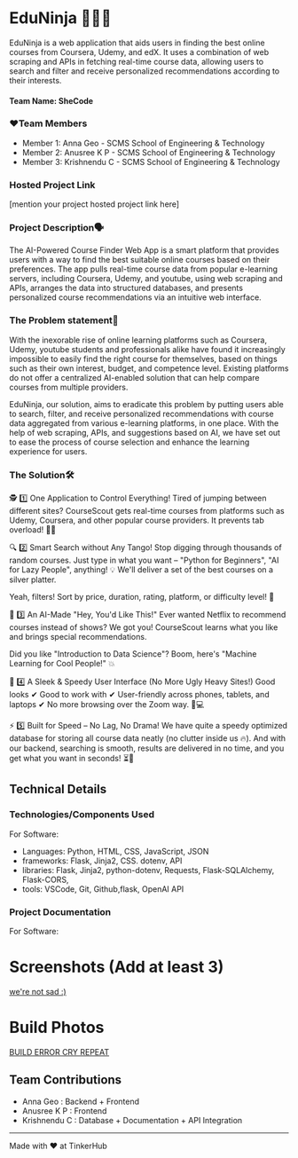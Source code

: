# EduNinja 👩🏻‍💻

EduNinja is a web application that aids users in finding the best online courses from Coursera, Udemy, and edX. It uses a combination of web scraping and APIs in fetching real-time course data, allowing users to search and filter and receive personalized recommendations according to their interests. 
#### Team Name: SheCode


### ❤️Team Members
- Member 1: Anna Geo - SCMS School of Engineering & Technology
- Member 2: Anusree K P - SCMS School of Engineering & Technology
- Member 3: Krishnendu C - SCMS School of Engineering & Technology


### Hosted Project Link
[mention your project hosted project link here]


### Project Description🗣️
The AI-Powered Course Finder Web App is a smart platform that provides users with a way to find the best suitable online courses based on their preferences. The app pulls real-time course data from popular e-learning servers, including Coursera, Udemy, and youtube, using web scraping and APIs, arranges the data into structured databases, and presents personalized course recommendations via an intuitive web interface. 

### The Problem statement📜

With the inexorable rise of online learning platforms such as Coursera, Udemy, youtube students and professionals alike have found it increasingly impossible to easily find the right course for themselves, based on things such as their own interest, budget, and competence level. Existing platforms do not offer a centralized AI-enabled solution that can help compare courses from multiple providers.

EduNinja, our solution, aims to eradicate this problem by putting users able to search, filter, and receive personalized recommendations with course data aggregated from various e-learning platforms, in one place. With the help of web scraping, APIs, and suggestions based on AI, we have set out to ease the process of course selection and enhance the learning experience for users. 

### The Solution🛠️

🕵️ 1️⃣ One Application to Control Everything!
Tired of jumping between different sites? CourseScout gets real-time courses from platforms such as Udemy, Coursera, and other popular course providers. It prevents tab overload! 😵‍💫

🔍 2️⃣ Smart Search without Any Tango!
Stop digging through thousands of random courses. Just type in what you want – "Python for Beginners", "AI for Lazy People", anything! 💡 We'll deliver a set of the best courses on a silver platter.

Yeah, filters! Sort by price, duration, rating, platform, or difficulty level! 🎯

🧠 3️⃣ An AI-Made "Hey, You'd Like This!"
Ever wanted Netflix to recommend courses instead of shows? We got you! CourseScout learns what you like and brings special recommendations.

Did you like "Introduction to Data Science"? Boom, here's "Machine Learning for Cool People!" 💥

🎨 4️⃣ A Sleek & Speedy User Interface (No More Ugly Heavy Sites!)
Good looks ✔
Good to work with ✔
User-friendly across phones, tablets, and laptops ✔
No more browsing over the Zoom way. 📱💻

⚡ 5️⃣ Built for Speed – No Lag, No Drama!
We have quite a speedy optimized database for storing all course data neatly (no clutter inside us 🔥). And with our backend, searching is smooth, results are delivered in no time, and you get what you want in seconds! ⏳🚀 

## Technical Details
### Technologies/Components Used
For Software:
- Languages: Python, HTML, CSS, JavaScript, JSON
- frameworks: Flask, Jinja2, CSS. dotenv, API
- libraries: Flask, Jinja2, python-dotenv, Requests, Flask-SQLAlchemy, Flask-CORS, 
- tools: VSCode, Git, Github,flask, OpenAI API


### Project Documentation
For Software:

# Screenshots (Add at least 3)

[ we're not sad :)](https://drive.google.com/drive/folders/13CaVCcaJ65adatH-v9cCuSNa40mPzMAR?usp=drive_link)



# Build Photos
[BUILD ERROR CRY REPEAT
](https://drive.google.com/drive/folders/1JXnVLTHI04vSGZtLVHka6afb_gNM1PW7?usp=drive_link)



## Team Contributions
- Anna Geo : Backend + Frontend
- Anusree K P : Frontend
- Krishnendu C : Database + Documentation + API Integration

---
Made with ❤️ at TinkerHub
